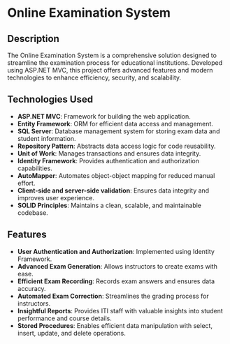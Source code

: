 # Online Examination System

## Description
The Online Examination System is a comprehensive solution designed to streamline the examination process for educational institutions. Developed using ASP.NET MVC, this project offers advanced features and modern technologies to enhance efficiency, security, and scalability.

## Technologies Used
- **ASP.NET MVC**: Framework for building the web application.
- **Entity Framework**: ORM for efficient data access and management.
- **SQL Server**: Database management system for storing exam data and student information.
- **Repository Pattern**: Abstracts data access logic for code reusability.
- **Unit of Work**: Manages transactions and ensures data integrity.
- **Identity Framework**: Provides authentication and authorization capabilities.
- **AutoMapper**: Automates object-object mapping for reduced manual effort.
- **Client-side and server-side validation**: Ensures data integrity and improves user experience.
- **SOLID Principles**: Maintains a clean, scalable, and maintainable codebase.

## Features
- **User Authentication and Authorization**: Implemented using Identity Framework.
- **Advanced Exam Generation**: Allows instructors to create exams with ease.
- **Efficient Exam Recording**: Records exam answers and ensures data accuracy.
- **Automated Exam Correction**: Streamlines the grading process for instructors.
- **Insightful Reports**: Provides ITI staff with valuable insights into student performance and course details.
- **Stored Procedures**: Enables efficient data manipulation with select, insert, update, and delete operations.
